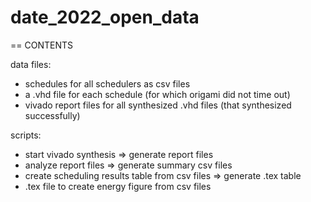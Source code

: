# date_2022_open_data

== CONTENTS

data files: 
- schedules for all schedulers as csv files
- a .vhd file for each schedule (for which origami did not time out)
- vivado report files for all synthesized .vhd files (that synthesized successfully)

scripts:
- start vivado synthesis => generate report files
- analyze report files => generate summary csv files
- create scheduling results table from csv files => generate .tex table
- .tex file to create energy figure from csv files
